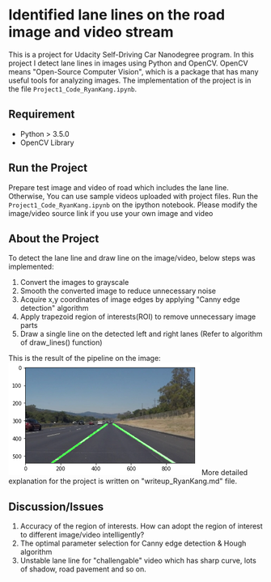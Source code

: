# **Identified lane lines on the road image and video stream**

This is a project for Udacity Self-Driving Car Nanodegree program. In this project I detect lane lines in images using Python and OpenCV.  OpenCV means "Open-Source Computer Vision", which is a package that has many useful tools for analyzing images. The implementation of the project is in the file `Project1_Code_RyanKang.ipynb`. 

## Requirement 

- Python > 3.5.0
- OpenCV Library 

## Run the Project 

Prepare test image and video of road which includes the lane line. Otherwise, You can use sample videos uploaded with project files.
Run the `Project1_Code_RyanKang.ipynb` on the ipython notebook. Please modify the image/video source link if you use your own image and video  


## About the Project 

To detect the lane line and draw line on the image/video, below steps was implemented: 

1. Convert the images to grayscale
2. Smooth the converted image to reduce unnecessary noise
3. Acquire x,y coordinates of image edges by applying "Canny edge detection" algorithm
4. Apply trapezoid region of interests(ROI) to remove unnecessary image parts 
5. Draw a single line on the detected left and right lanes (Refer to algorithm of draw_lines() function)  

This is the result of the pipeline on the image:  
![Test image](https://github.com/KHKANG36/Lane-Lines-Finding-Project/blob/master/examples/Test_image1.png)
More detailed explanation for the project is written on "writeup_RyanKang.md" file. 

## Discussion/Issues 

1. Accuracy of the region of interests. How can adopt the region of interest to different image/video intelligently? 
2. The optimal parameter selection for Canny edge detection & Hough algorithm
3. Unstable lane line for "challengable" video which has sharp curve, lots of shadow, road pavement and so on.
